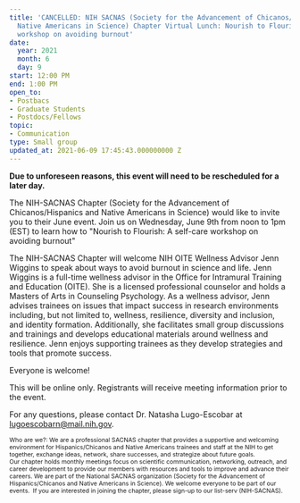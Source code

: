 ```yaml
---
title: 'CANCELLED: NIH SACNAS (Society for the Advancement of Chicanos/Hispanics and
  Native Americans in Science) Chapter Virtual Lunch: Nourish to Flourish: A self-care
  workshop on avoiding burnout'
date:
  year: 2021
  month: 6
  day: 9
start: 12:00 PM
end: 1:00 PM
open_to:
- Postbacs
- Graduate Students
- Postdocs/Fellows
topic:
- Communication
type: Small group
updated_at: 2021-06-09 17:45:43.000000000 Z
---
```

**Due to unforeseen reasons, this event will need to be rescheduled for
a later day.**

The NIH-SACNAS Chapter (Society for the Advancement of
Chicanos/Hispanics and Native Americans in Science) would like to invite
you to their June event. Join us on Wednesday, June 9th from noon to 1pm
(EST) to learn how to "Nourish to Flourish: A self-care workshop on
avoiding burnout"

The NIH-SACNAS Chapter will welcome NIH OITE Wellness Advisor Jenn
Wiggins to speak about ways to avoid burnout in science and life. Jenn
Wiggins is a full-time wellness advisor in the Office for Intramural
Training and Education (OITE). She is a licensed professional counselor
and holds a Masters of Arts in Counseling Psychology. As a wellness
advisor, Jenn advises trainees on issues that impact success in research
environments including, but not limited to, wellness, resilience,
diversity and inclusion, and identity formation. Additionally, she
facilitates small group discussions and trainings and develops
educational materials around wellness and resilience. Jenn enjoys
supporting trainees as they develop strategies and tools that promote
success.

Everyone is welcome! 

This will be online only. Registrants will receive meeting information
prior to the event.

For any questions, please contact Dr. Natasha Lugo-Escobar at
lugoescobarn@mail.nih.gov.  

<span style="font-size: 8pt;">Who are we?: We are a professional SACNAS
chapter that provides a supportive and welcoming environment for
Hispanics/Chicanos and Native Americans trainees and staff at the NIH to
get together, exchange ideas, network, share successes, and strategize
about future goals. Our chapter holds monthly meetings focus on
scientific communication, networking, outreach, and career development
to provide our members with resources and tools to improve and
advance their careers. We are part of the National SACNAS organization
(Society for the Advancement of Hispanics/Chicanos and Native Americans
in Science). We welcome everyone to be part of our events.  If you are
interested in joining the chapter, please sign-up to our list-serv
(NIH-SACNAS). </span>

 

 

 
